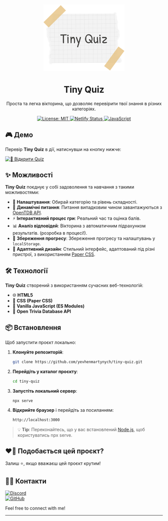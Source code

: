 <div align="center">
  <a href="https://tiny-quiz.netlify.app/">
    <img src="assets/images/readme-logo.png" alt="Logo" width="260">
  </a>
</div>

<div align="center">
  <h1> Tiny Quiz</h1>
</div>

<p align="center">
  Проста та легка вікторина, що дозволяє перевірити твої знання в різних категоріях.
</p>

<div align="center">
  <a href="https://app.netlify.com/sites/tiny-quiz/deploys">
    <img src="https://img.shields.io/badge/License-MIT-blue.svg" alt="License: MIT" />
  </a>
  <a href="https://app.netlify.com/sites/tiny-quiz/deploys">
    <img src="https://api.netlify.com/api/v1/badges/af5b1431-af33-4f5f-b84a-776482aa7c5c/deploy-status" alt="Netlify Status" />
  </a>
  <a href="https://developer.mozilla.org/en-US/docs/Web/JavaScript">
    <img src="https://img.shields.io/badge/Built%20with-JavaScript-yellow.svg" alt="JavaScript" />
  </a>
</div>

## 🎮 Демо

Перевір **Tiny Quiz** в дії, натиснувши на кнопку нижче:

[![🎯 Відкрити Quiz](https://img.shields.io/badge/🎯-Відкрити_Quiz-yellow)](https://your-website-url.com)

## ✨ Можливості

**Tiny Quiz** поєднує у собі задоволення та навчання з такими можливостями:

- 🎯 **Налаштування**: Обирай категорію та рівень складності.
- 🔄 **Динамічні питання**: Питання випадковим чином завантажуються з [OpenTDB API](https://opentdb.com/).
- ⚡ **Інтерактивний процес гри**: Реальний час та оцінка балів.
- 📊 **Аналіз відповідей**: Вікторина з автоматичним підрахунком результатів. (розробка в процесі!).
- 💾 **Збереження прогресу**: Збереження прогресу та налаштувань у `localStorage`.
- 📱 **Адаптивний дизайн**: Стильний інтерфейс, адаптований під різні пристрої, з використанням [Paper CSS](https://www.getpapercss.com/).

## 🛠️ Технології

**Tiny Quiz** створений з використанням сучасних веб-технологій:

- 🌐 **HTML5**
- 🎨 **CSS (Paper CSS)**
- 🚀 **Vanilla JavaScript (ES Modules)**
- 🧠 **Open Trivia Database API**

## 📦 Встановлення

Щоб запустити проєкт локально:

1. **Клонуйте репозиторій**:
   ```bash
   git clone https://github.com/yevhenmartynych/tiny-quiz.git
   ```
2. **Перейдіть у каталог проєкту**:
   ```bash
   cd tiny-quiz
   ```
3. **Запустіть локальний сервер**:

   ```bash
   npx serve
   ```

4. **Відкрийте браузер** і перейдіть за посиланням:
   ```bash
   http://localhost:3000
   ```

> 💡 **Tip**: Переконайтесь, що у вас встановлений [Node.js](https://nodejs.org/), щоб користуватись npx serve.

## ❤️‍🔥 Подобається цей проєкт?

Залиш ⭐, якщо вважаєш цей проєкт крутим!

## 👨‍💻 Контакти

[![Discord](https://img.shields.io/badge/Discord-yevhenmartynych-7289DA?logo=discord&logoColor=white)](https://discordapp.com/users/1263123671707418736) </br>
[![GitHub](https://img.shields.io/badge/GitHub-yevhenmartynych-181717?logo=github)](https://github.com/yevhenmartynych)

Feel free to connect with me!

---
